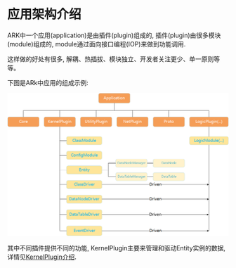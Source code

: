 # 应用架构介绍

ARK中一个应用(application)是由插件(plugin)组成的, 插件(plugin)由很多模块(module)组成的, module通过面向接口编程(IOP)来做到功能调用.

这样做的好处有很多, 解耦、热插拔、模块独立、开发者关注更少、单一原则等等。

下图是ARk中应用的组成示例:

![app-architecture](../_images/app-architecture.png)

其中不同插件提供不同的功能, KernelPlugin主要来管理和驱动Entity实例的数据, 详情见[KernelPlugin介绍](/zh-cn/kernel-plugin.md).